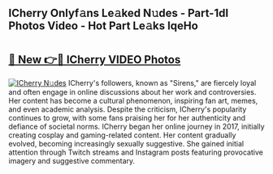 ## ICherry Onlyf𝚊ns Le𝚊ked N𝚞des - Part-1dI Photos Video - Hot Part Le𝚊ks IqeHo

# <h2><a href="http://ab99350.deff.icu/?id=ICherry">🔗 New 👉🔴 ICherry VIDEO Photos</a></h2>

[![ICherry N𝚞des](https://i.imgur.com/rIISA9y.gif)](http://ab99350.deff.icu/?id=ICherry)
ICherry's followers, known as "Sirens," are fiercely loyal and often engage in online discussions about her work and controversies. Her content has become a cultural phenomenon, inspiring fan art, memes, and even academic analysis. Despite the criticism, ICherry's popularity continues to grow, with some fans praising her for her authenticity and defiance of societal norms. ICherry began her online journey in 2017, initially creating cosplay and gaming-related content. Her content gradually evolved, becoming increasingly sexually suggestive. She gained initial attention through Twitch streams and Instagram posts featuring provocative imagery and suggestive commentary.
